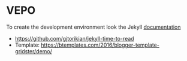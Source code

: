 # VEPO

To create the development environment look the Jekyll [documentation](https://jekyllrb.com/docs/installation/)

* https://github.com/gjtorikian/jekyll-time-to-read
* Template: https://btemplates.com/2016/blogger-template-gridster/demo/
